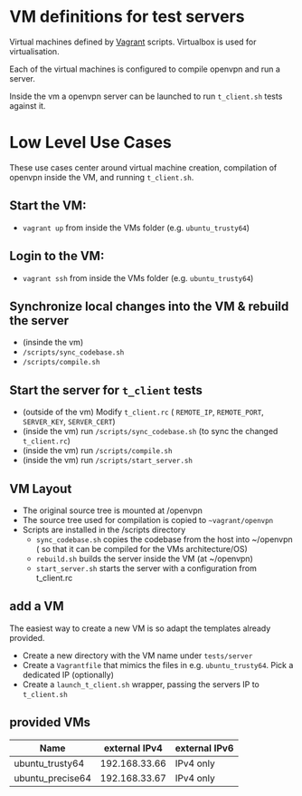 VM definitions for test servers
================================

Virtual machines defined by [Vagrant](https://www.vagrantup.com) scripts. Virtualbox is used for virtualisation.

Each of the virtual machines is configured to compile openvpn and run a server.

Inside the vm a openvpn server can be launched to run `t_client.sh` tests against it.

Low Level Use Cases
========================

These use cases center around virtual machine creation, compilation of openvpn inside the VM, and running `t_client.sh`.
 
## Start the VM:
  * `vagrant up` from inside the VMs folder (e.g. `ubuntu_trusty64`)

## Login to  the VM:
  * `vagrant ssh` from inside the VMs folder (e.g. `ubuntu_trusty64`)

## Synchronize local changes into the VM & rebuild the server
  * (insinde the vm)
  *  `/scripts/sync_codebase.sh`
  *  `/scripts/compile.sh`

## Start the server for  `t_client` tests
  * (outside of the vm) Modify `t_client.rc` ( `REMOTE_IP`, `REMOTE_PORT`, `SERVER_KEY`, `SERVER_CERT`)
  * (inside the vm) run `/scripts/sync_codebase.sh` (to sync the changed `t_client.rc`)
  * (inside the vm) run `/scripts/compile.sh`
  * (inside the vm) run `/scripts/start_server.sh`

## VM Layout
 * The original source tree is mounted at /openvpn
 * The source tree used for compilation is copied to `~vagrant/openvpn`
 * Scripts are installed in the /scripts directory
   * `sync_codebase.sh` copies the codebase from the host into ~/openvpn ( so that it can be compiled for the VMs architecture/OS)
   * `rebuild.sh` builds the server inside the VM (at ~/openvpn)
   * `start_server.sh` starts the server with a configuration from t_client.rc

## add a VM

The easiest way to create a new VM is so adapt the templates already provided.

 * Create a new directory with the VM name under `tests/server`
 * Create a `Vagrantfile` that mimics the files in e.g. `ubuntu_trusty64`. Pick a dedicated IP (optionally)
 * Create a  `launch_t_client.sh` wrapper, passing the servers IP to `t_client.sh`


## provided VMs

| Name                     | external IPv4   | external IPv6              |
|--------------------------|-----------------|----------------------------|
| ubuntu_trusty64          | 192.168.33.66   | IPv4 only                  |
| ubuntu_precise64         | 192.168.33.67   | IPv4 only                  |
